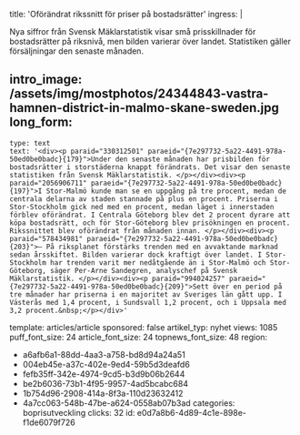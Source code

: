 title: 'Oförändrat rikssnitt för priser på bostadsrätter'
ingress: |
  <p><span class="TextRun SCXW131743238"><span class="NormalTextRun SCXW131743238">Ny</span></span><span class="TextRun SCXW131743238"><span class="NormalTextRun SCXW131743238">a siffror från Svensk Mäklarstatistik</span></span><span class="TextRun SCXW131743238"><span class="NormalTextRun SCXW131743238"> visar små prisskillnader för bostadsrätter</span></span><span class="TextRun SCXW131743238"><span class="NormalTextRun SCXW131743238"> på riksnivå</span></span><span class="TextRun SCXW131743238"><span class="NormalTextRun SCXW131743238">, men bilden varierar över landet.</span></span><span class="TextRun SCXW131743238"><span class="NormalTextRun SCXW131743238"> Statistiken gäller försäljningar den senaste månaden.</span></span>
  </p>
  
intro_image: /assets/img/mostphotos/24344843-vastra-hamnen-district-in-malmo-skane-sweden.jpg
long_form:
  -
    type: text
    text: '<div><p paraid="330312501" paraeid="{7e297732-5a22-4491-978a-50ed0be0badc}{179}">Under den senaste månaden har prisbilden för bostadsrätter i storstäderna knappt förändrats. Det visar den senaste statistiken från Svensk Mäklarstatistik. </p></div><div><p paraid="2056906711" paraeid="{7e297732-5a22-4491-978a-50ed0be0badc}{197}">I Stor-Malmö kunde man se en uppgång på tre procent, medan de centrala delarna av staden stannade på plus en procent. Priserna i Stor-Stockholm gick ned med en procent, medan läget i innerstaden förblev oförändrat. I Centrala Göteborg blev det 2 procent dyrare att köpa bostadsrätt, och för Stor-Göteborg blev prisökningen en procent. Rikssnittet blev oförändrat från månaden innan. </p></div><div><p paraid="578434981" paraeid="{7e297732-5a22-4491-978a-50ed0be0badc}{203}">– På riksplanet förstärks trenden med en avvaktande marknad sedan årsskiftet. Bilden varierar dock kraftigt över landet. I Stor-Stockholm har trenden varit mer nedåtgående än i Stor-Malmö och Stor-Göteborg, säger Per-Arne Sandegren, analyschef på Svensk Mäklarstatistik. </p></div><div><p paraid="994024257" paraeid="{7e297732-5a22-4491-978a-50ed0be0badc}{209}">Sett över en period på tre månader har priserna i en majoritet av Sveriges län gått upp. I Västerås med 1,4 procent, i Sundsvall 1,2 procent, och i Uppsala med 3,2 procent.&nbsp;</p></div>'
template: articles/article
sponsored: false
artikel_typ: nyhet
views: 1085
puff_font_size: 24
article_font_size: 24
topnews_font_size: 48
region:
  - a6afb6a1-88dd-4aa3-a758-bd8d94a24a51
  - 004eb45e-a37c-402e-9ed4-59b5d3deafd6
  - fefb35ff-342e-4974-9cd5-b3d9b06b2644
  - be2b6036-73b1-4f95-9957-4ad5bcabc684
  - 1b754d96-2908-414a-8f3a-110d23632412
  - 4a7cc063-548b-47be-a624-0558ab07b3ad
categories: boprisutveckling
clicks: 32
id: e0d7a8b6-4d89-4c1e-898e-f1de6079f726
